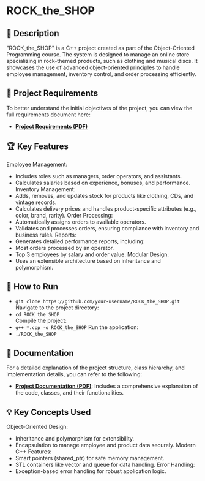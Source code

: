 # ROCK_the_SHOP
## 📖 Description
"ROCK_the_SHOP" is a C++ project created as part of the Object-Oriented Programming course. The system is designed to manage an online store specializing in rock-themed products, such as clothing and musical discs. It showcases the use of advanced object-oriented principles to handle employee management, inventory control, and order processing efficiently.

## 📄 Project Requirements
To better understand the initial objectives of the project, you can view the full requirements document here:  
- **[Project Requirements (PDF)](docs/Proiect_POO_2024_final.pdf)**

## 🏆 Key Features
Employee Management:
- Includes roles such as managers, order operators, and assistants.
- Calculates salaries based on experience, bonuses, and performance.
Inventory Management:
- Adds, removes, and updates stock for products like clothing, CDs, and vintage records.
- Calculates delivery prices and handles product-specific attributes (e.g., color, brand, rarity).
Order Processing:
- Automatically assigns orders to available operators.
- Validates and processes orders, ensuring compliance with inventory and business rules.
Reports:
- Generates detailed performance reports, including:
- Most orders processed by an operator.
- Top 3 employees by salary and order value.
Modular Design:
- Uses an extensible architecture based on inheritance and polymorphism.

## 🚀 How to Run
- `git clone https://github.com/your-username/ROCK_the_SHOP.git`  
  Navigate to the project directory:
- `cd ROCK_the_SHOP`  
  Compile the project:
- `g++ *.cpp -o ROCK_the_SHOP`
Run the application:
- `./ROCK_the_SHOP`

## 📂 Documentation
For a detailed explanation of the project structure, class hierarchy, and implementation details, you can refer to the following:

- **[Project Documentation (PDF)](docs/Documentatie_Petrescu_Nicolae_Adrian_324AA.pdf)**: Includes a comprehensive explanation of the code, classes, and their functionalities.

## 💡 Key Concepts Used
Object-Oriented Design:
- Inheritance and polymorphism for extensibility.
- Encapsulation to manage employee and product data securely.
Modern C++ Features:
- Smart pointers (shared_ptr) for safe memory management.
- STL containers like vector and queue for data handling.
Error Handling:
- Exception-based error handling for robust application logic.
